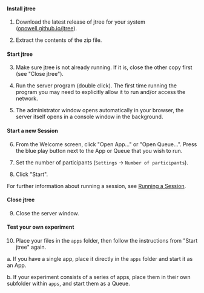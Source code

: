 #### Install jtree

1. Download the latest release of jtree for your system (<a target='_blank' href='https://opowell.github.io/jtree'>opowell.github.io/jtree</a>).

2. Extract the contents of the zip file.

#### Start jtree

3. Make sure jtree is not already running. If it is, close the other copy first (see "Close jtree").

4. Run the server program (double click). The first time running the program you may need to explicitly allow it to run and/or access the network.

5. The administrator window opens automatically in your browser, the server itself opens in a console window in the background.

#### Start a new Session

6. From the Welcome screen, click "Open App..." or "Open Queue...". Press the blue play button next to the App or Queue that you wish to run.

7. Set the number of participants (`Settings` -> `Number of participants`).

8. Click "Start".

For further information about running a session, see <a href='tutorial-3-running-a-session.html'>Running a Session</a>.

#### Close jtree

9. Close the server window.

#### Test your own experiment

10. Place your files in the `apps` folder, then follow the instructions from "Start jtree" again. 

a. If you have a single app, place it directly in the `apps` folder and start it as an App. 

b. If your experiment consists of a series of apps, place them in their own subfolder within `apps`, and start them as a Queue.